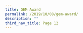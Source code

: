```yaml
---
title: GEM Award
permalink: /2019/10/08/gem-award/
description: ""
third_nav_title: Page 12
---
```

